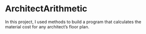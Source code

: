 # ArchitectArithmetic
In this project, I used methods to build a program that calculates the material cost for any architect’s floor plan.
